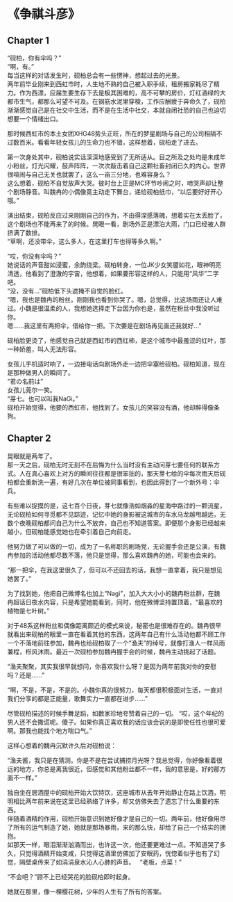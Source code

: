# 《争祺斗彦》

## Chapter 1
“砚柏，你有伞吗？”  
“啊，有。”  
每当这样的对话发生时，砚柏总会有一些愣神，想起过去的光景。  
两年前毕业刚来到西虹市时，人生地不熟的自己被入职手续，租房搬家耗尽了精力。作为西漂，应届生要生存下去是极其困难的，高不可攀的房价，灯红酒绿的大都市生气，都那么可望不可及。在钢筋水泥里穿梭，工作应酬疲于奔命久了，砚柏渐渐感觉自己是在社交中生活，而不是在生活中社交，本就自闭社恐的自己也迫切想要一个情绪出口。

那时候西虹市的本土女团XHG48势头正旺，所在的梦星剧场与自己的公司相隔不过数百米。看看年轻女孩儿的生命力也不错，这样想着，砚柏走了进去。

第一次身处其中，砚柏说实话深深地感受到了无所适从。目之所及之处均是未成年小粉丝，灯光闪耀，鼓声阵阵，一次次敲击着自己这颗社畜封闭已久的内心。世界很喧闹与自己无关也就罢了，这么一亩三分地，也难容身么？  
这么想着，砚柏不自觉放声大哭。彼时台上正是MC环节吵闹之时，啼哭声却让整个剧场静音。叫魏冉的小偶像竟主动走下舞台，递给砚柏纸巾，“以后要好好开心哦。”  

演出结束，砚柏反应过来刚刚自己的作为，不由得深感落魄，想着实在太丢脸了，这个剧场也不能再来了的时候。晃眼一看，剧场外正是漂泊大雨，门口已经被人群挤满了数排。  
“草啊，还没带伞，这么多人，在这里打车也得等多久啊。”  

“哎，你没有伞吗？”  
她说话的声音甜如浸蜜，余韵绕梁。砚柏转身，一位JK少女笑靥如花，眼神明亮清透，他看到了澄澈的宇宙，他想着，如果要形容这样的人，只能用“风华”二字吧。  
“没，没有…”砚柏低下头遮掩不自觉的脸红。  
“嗯，我也是魏冉的粉丝。刚刚我也看到你哭了。嗯，总觉得，比这场雨还让人难过。小魏是很温柔的人，我想她选择走下台因为你也是，虽然在粉丝中我没听过你。  
嗯……我这里有两把伞，借给你一把。下次要是在剧场再见面还我就好…”  

砚柏脸更烫了，他感觉自己就是西虹市的西红柿，是这个城市中最羞涩的红叶，那一种娇羞，叫人无法形容。    
 
女孩儿手机适时响了，一边接电话向剧场外走一边把伞塞给砚柏。砚柏知道，现在是那种做男人的瞬间了。    
“君の名前は”  
女孩儿莞尔一笑。  
“芽七。也可以叫我NaGi。”  
砚柏开始觉得，他要的西虹市，他找到了。女孩儿的笑容没有酒，他却醉得像条狗。  

## Chapter 2
晃眼就是两年了。  
那一天之后，砚柏无时无刻不在后悔为什么当时没有主动问芽七要任何的联系方式。人在真心喜欢上对方的瞬间往往都是很笨拙的，那天芽七给的伞每次雨天后砚柏都会重新洗一遍，有好几次在单位被同事看到，也因此得到了一个新外号：伞兵。

有些难以捉摸的是，这七百个日夜，芽七就像浩如烟淼的星海中路过的一颗流星，无论砚柏如何寻觅都不见踪迹，记忆中她的身影被这城市的车水马龙越甩越远，无数个夜晚砚柏都问自己为什么不放弃，自己也不知道答案。即便那个身影已经越来越小，但砚柏能感觉她也在牵引着自己向前走。

他努力做了可以做的一切，成为了一名称职的剧场党，无论握手会还是公演，有魏冉参加的活动他都尽数不落，他只是觉得，那么喜欢魏冉的她，可能也会来的。

“那一把伞，在我这里很久了，但可以不还回去的话，我想一直拿着，我只是想见她罢了。”

为了找到她，他把自己微博名也加上“Nagi”，加入大大小小的魏冉粉丝群，在魏冉超话日夜水内容，只是希望她能看到，同时，他在微博坚持置顶着，“最喜欢的植物是七叶树。”

对于48系这样粉丝和偶像距离颇近的模式来说，秘密也是很难存在的。魏冉很早就看出来砚柏的眼里一直在看着其他的东西，这两年自己有什么活动他都不顾工作一个不落地前往参加，魏冉也给砚柏取了一个“渔夫”的绰号，就像打渔人一样风雨兼程，栉风沐雨。最近一次砚柏参加魏冉握手会的时候，魏冉主动挑起了话题。

“渔夫聚聚，其实我很早就想问，你喜欢我什么呀？是因为两年前我对你的安慰吗？还是......”

“啊，不是，不是，不是的。小魏你真的很努力，每天都很积极面对生活，一直对我们分享的都是正能量，歌舞实力一直都在进步......”

尽管砚柏描述的时候手舞足蹈，如数家珍地夸赞着自己的一切。
“哎，这个年纪的男人还不会撒谎呢。傻子。如果你真正喜欢我的话应该会说的是即使任性也很可爱啊。那我也能找个地方喘口气。”

这样心想着的魏冉沉默许久后对砚柏说：

“渔夫酱，我只是在猜测。你是不是在尝试捕捞月光呀？我总觉得，你好像看着很远的地方，你总是离我很近，但感觉和其他粉丝都不一样，我的意思是，好的那方面不一样。”

独自坐在居酒屋中的砚柏开始大饮特饮，这座城市从去年开始静止在路上饮酒，明明相比两年前来说在这里已经熟络了许多，却又仿佛失去了遗忘了什么重要的东西。  
伴随着酒精的作用，砚柏开始意识到她好像才是自己的一切。两年前，他好像用尽了所有的运气制造了她，她就是那场暴雨，来的那么快，却给了自己一个结实的拥抱。  
如那天一样，眼泪渐渐汹涌而出，也许这一次，他还要更难过一点。不知道哭了多久，只觉得酒精开始变咸，只觉得这酒里仿佛加了安眠药，恍惚着似乎也有了幻觉，隔壁桌传来了如涓涓泉水沁人心肺的声音。
 
“老板，点菜！”

“不会吧？”顾不上已经哭花的脸砚柏即时起身。

她就在那里，像一棵樱花树，少年的人生有了所有的答案。
